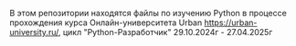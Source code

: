 В этом репозитории находятся файлы по изучению Python в процессе прохождения курса Онлайн-университета Urban https://urban-university.ru/, цикл "Python-Разработчик" 29.10.2024г -  27.04.2025г
